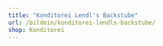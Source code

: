 ```yaml
---
title: "Konditorei Lendl's Backstube"
url: /bildein/konditorei-lendls-backstube/
shop: Konditorei
---
```


